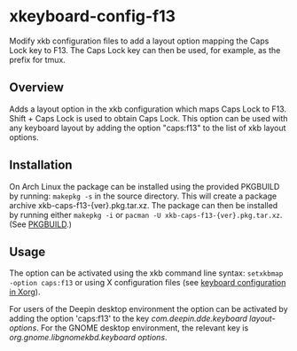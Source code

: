 # xkeyboard-config-f13
Modify xkb configuration files to add a layout option mapping the Caps Lock key to F13. The Caps Lock key can then be used, for example, as the prefix  for tmux.

## Overview
Adds a layout option in the xkb configuration which maps Caps Lock to F13. Shift + Caps Lock is used to obtain Caps Lock. This option can be used with any keyboard layout by adding the option "caps:f13" to the list of xkb layout options.

## Installation
On Arch Linux the package can be installed using the provided PKGBUILD by running: `makepkg -s` in the source directory. This will create a package archive xkb-caps-f13-{ver}.pkg.tar.xz. The package can then be installed by running either `makepkg -i` or `pacman -U xkb-caps-f13-{ver}.pkg.tar.xz`. (See [PKGBUILD](https://wiki.archlinux.org/index.php/PKGBUILD).)

## Usage
The option can be activated using the xkb command line syntax: `setxkbmap -option caps:f13` or using X configuration files (see [keyboard configuration in Xorg](https://wiki.archlinux.org/index.php/Keyboard_configuration_in_Xorg#Setting_keyboard_layout)).

For users of the Deepin desktop environment the option can be activated by adding the option 'caps:f13' to the key _com.deepin.dde.keyboard layout-options_.
For the GNOME desktop environment, the relevant key is _org.gnome.libgnomekbd.keyboard options_.
